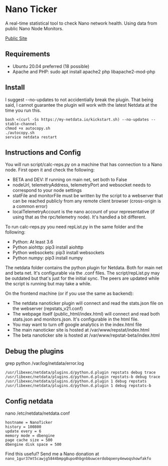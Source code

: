 
# Nano Ticker

A real-time statistical tool to check Nano network health. Using data from public Nano Node Monitors.

[Public Site](https://nanoticker.info)

## Requirements
- Ubuntu 20.04 preferred (18 possible)
- Apache and PHP: sudo apt install apache2 php libapache2-mod-php

## Install

I suggest --no-updates to not accidentially break the plugin. That being said, I cannot guarantee the plugin will work with the latest Netdata at the time you run this.

    bash <(curl -Ss https://my-netdata.io/kickstart.sh) --no-updates --stable-channel
    chmod +x autocopy.sh
    ./autocopy.sh
    service netdata restart

## Instructions and Config
You will run script/calc-reps.py on a machine that has connection to a Nano node. First open it and check the following:

- BETA and DEV: If running on main net, set both to False
- nodeUrl, telemetryAddress, telemetryPort and websocket needs to correspond to your node settings
- statFile and monitorFile must be written by the script to a webserver that can be reached publicly from any remote client browser (cross-origin is a common error)
- localTelemetryAccount is the nano account of your representative (if using that as the rpc/telemetry node). It's handled a bit different.

To run calc-reps.py you need repList.py in the same folder and the following:
- Python: At least 3.6
- Python aiohttp: pip3 install aiohttp
- Python websockets: pip3 install websockets
- Python numpy: pip3 install numpy

The netdata folder contains the python plugin for Netdata. Both for main net and beta net. It's configurable via the .conf files.
The script/repList.py may be outdated but that's just for the initial sync. The peers are updated while the script is running but may take a while.

On the frontend machine (or if you use the same as backend):
- The netdata nanoticker plugin will connect and read the stats.json file on the webserver (repstats_v21.conf)
- The webpage itself (public_html/index.html) will connect and read both stats.json and monitors.json. It's configurable in the html file.
- You may want to turn off google analytics in the index.html file
- The main nanoticker site is hosted at /var/www/repstat/index.html
- The beta nanoticker site is hosted at /var/www/repstat-beta/index.html

## Debug the plugins
grep python /var/log/netdata/error.log

    /usr/libexec/netdata/plugins.d/python.d.plugin repstats debug trace
    /usr/libexec/netdata/plugins.d/python.d.plugin repstats-b debug trace
    /usr/libexec/netdata/plugins.d/python.d.plugin 1 debug repstats
    /usr/libexec/netdata/plugins.d/python.d.plugin 1 debug repstats-b

## Config netdata
nano /etc/netdata/netdata.conf

    hostname = NanoTicker
    history = 100800
    update every = 6
    memory mode = dbengine
    page cache size = 500
    dbengine disk space = 500


Find this useful? Send me a Nano donation at `nano_1gur37mt5cawjg5844bmpg8upo4hbgnbbuwcerdobqoeny4ewoqshowfakfo`
